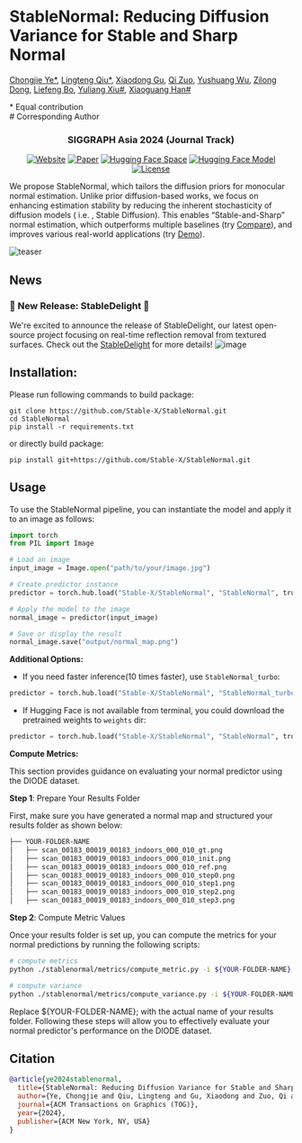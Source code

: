 # **StableNormal: Reducing Diffusion Variance for Stable and Sharp Normal**<br>

[Chongjie Ye*](https://github.com/hugoycj), [Lingteng Qiu*](https://lingtengqiu.github.io/), [Xiaodong Gu](https://github.com/gxd1994), [Qi Zuo](https://github.com/hitsz-zuoqi), [Yushuang Wu](https://scholar.google.com/citations?hl=zh-TW&user=x5gpN0sAAAAJ), [Zilong Dong](https://scholar.google.com/citations?user=GHOQKCwAAAAJ), [Liefeng Bo](https://research.cs.washington.edu/istc/lfb/), [Yuliang Xiu#](https://xiuyuliang.cn/), [Xiaoguang Han#](https://gaplab.cuhk.edu.cn/)<br>

\* Equal contribution <br>
\# Corresponding Author


<h3 align="center">SIGGRAPH Asia 2024 (Journal Track)</h3>

<div align="center">

[![Website](https://raw.githubusercontent.com/prs-eth/Marigold/main/doc/badges/badge-website.svg)](https://stable-x.github.io/StableNormal)
[![Paper](https://img.shields.io/badge/arXiv-PDF-b31b1b)](https://arxiv.org/abs/2406.16864)
[![Hugging Face Space](https://img.shields.io/badge/🤗%20Hugging%20Face%20-Space-yellow)](https://huggingface.co/spaces/Stable-X/StableNormal)
[![Hugging Face Model](https://img.shields.io/badge/🤗%20Hugging%20Face%20-Model-green)](https://huggingface.co/Stable-X/stable-normal-v0-1)
[![License](https://img.shields.io/badge/License-Apache--2.0-929292)](https://www.apache.org/licenses/LICENSE-2.0)

</div>

We propose StableNormal, which tailors the diffusion priors for monocular normal estimation. Unlike prior diffusion-based works, we focus on enhancing estimation stability by reducing the inherent stochasticity of diffusion models ( i.e. , Stable Diffusion). This enables “Stable-and-Sharp” normal estimation, which outperforms multiple baselines (try [Compare](https://huggingface.co/spaces/Stable-X/normal-estimation-arena)), and improves various real-world applications (try [Demo](https://huggingface.co/spaces/Stable-X/StableNormal)). 

![teaser](doc/StableNormal-Teaser.jpg)

## News
### 🎉 New Release: StableDelight 🎉
We're excited to announce the release of StableDelight, our latest open-source project focusing on real-time reflection removal from textured surfaces. Check out the [StableDelight](https://github.com/Stable-X/StableDelight) for more details!
![image](https://github.com/user-attachments/assets/fb138d2a-3fb4-4b86-ba51-3a60b91c8caf)

## Installation:

Please run following commands to build package:
```
git clone https://github.com/Stable-X/StableNormal.git
cd StableNormal
pip install -r requirements.txt
```
or directly build package:
```
pip install git+https://github.com/Stable-X/StableNormal.git
```

## Usage
To use the StableNormal pipeline, you can instantiate the model and apply it to an image as follows:

```python
import torch
from PIL import Image

# Load an image
input_image = Image.open("path/to/your/image.jpg")

# Create predictor instance
predictor = torch.hub.load("Stable-X/StableNormal", "StableNormal", trust_repo=True)

# Apply the model to the image
normal_image = predictor(input_image)

# Save or display the result
normal_image.save("output/normal_map.png")
```

**Additional Options:**

- If you need faster inference(10 times faster), use `StableNormal_turbo`:

```python
predictor = torch.hub.load("Stable-X/StableNormal", "StableNormal_turbo", trust_repo=True)
```

- If Hugging Face is not available from terminal, you could download the pretrained weights to `weights` dir:

```python
predictor = torch.hub.load("Stable-X/StableNormal", "StableNormal", trust_repo=True, local_cache_dir='./weights')
```



**Compute Metrics:**

This section provides guidance on evaluating your normal predictor using the DIODE dataset.

**Step 1**: Prepare Your Results Folder

First, make sure you have generated a normal map and structured your results folder as shown below:


```bash
├── YOUR-FOLDER-NAME 
│   ├── scan_00183_00019_00183_indoors_000_010_gt.png
│   ├── scan_00183_00019_00183_indoors_000_010_init.png
│   ├── scan_00183_00019_00183_indoors_000_010_ref.png
│   ├── scan_00183_00019_00183_indoors_000_010_step0.png
│   ├── scan_00183_00019_00183_indoors_000_010_step1.png
│   ├── scan_00183_00019_00183_indoors_000_010_step2.png
│   ├── scan_00183_00019_00183_indoors_000_010_step3.png
```


**Step 2**: Compute Metric Values

Once your results folder is set up, you can compute the metrics for your normal predictions by running the following scripts:

```bash
# compute metrics
python ./stablenormal/metrics/compute_metric.py -i ${YOUR-FOLDER-NAME}

# compute variance
python ./stablenormal/metrics/compute_variance.py -i ${YOUR-FOLDER-NAME}
```

Replace ${YOUR-FOLDER-NAME}; with the actual name of your results folder. Following these steps will allow you to effectively evaluate your normal predictor's performance on the DIODE dataset.

## Citation

```bibtex
@article{ye2024stablenormal,
  title={StableNormal: Reducing Diffusion Variance for Stable and Sharp Normal},
  author={Ye, Chongjie and Qiu, Lingteng and Gu, Xiaodong and Zuo, Qi and Wu, Yushuang and Dong, Zilong and Bo, Liefeng and Xiu, Yuliang and Han, Xiaoguang},
  journal={ACM Transactions on Graphics (TOG)},
  year={2024},
  publisher={ACM New York, NY, USA}
}
```

